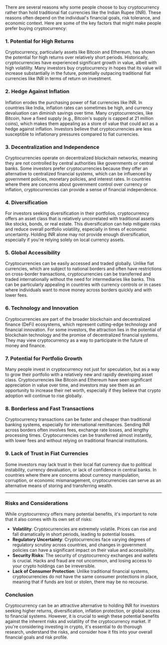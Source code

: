 There are several reasons why some people choose to buy cryptocurrency rather than hold traditional fiat currencies like the Indian Rupee (INR). These reasons often depend on the individual's financial goals, risk tolerance, and economic context. Here are some of the key factors that might make people prefer buying cryptocurrency:

### 1. **Potential for High Returns**
Cryptocurrency, particularly assets like Bitcoin and Ethereum, has shown the potential for high returns over relatively short periods. Historically, cryptocurrencies have experienced significant growth in value, albeit with high volatility. Many investors buy cryptocurrency in hopes that its value will increase substantially in the future, potentially outpacing traditional fiat currencies like INR in terms of return on investment.

### 2. **Hedge Against Inflation**
Inflation erodes the purchasing power of fiat currencies like INR. In countries like India, inflation rates can sometimes be high, and currency devaluation can diminish savings over time. Many cryptocurrencies, like Bitcoin, have a fixed supply (e.g., Bitcoin's supply is capped at 21 million coins), which makes them appealing as a store of value that could act as a hedge against inflation. Investors believe that cryptocurrencies are less susceptible to inflationary pressures compared to fiat currencies.

### 3. **Decentralization and Independence**
Cryptocurrencies operate on decentralized blockchain networks, meaning they are not controlled by central authorities like governments or central banks. Some investors prefer cryptocurrencies because they offer an alternative to centralized financial systems, which can be influenced by government policies, monetary policies, and interest rates. In countries where there are concerns about government control over currency or inflation, cryptocurrencies can provide a sense of financial independence.

### 4. **Diversification**
For investors seeking diversification in their portfolios, cryptocurrency offers an asset class that is relatively uncorrelated with traditional assets like stocks, bonds, or real estate. This diversification can help mitigate risks and reduce overall portfolio volatility, especially in times of economic uncertainty. Holding INR alone may not provide enough diversification, especially if you're relying solely on local currency assets.

### 5. **Global Accessibility**
Cryptocurrencies can be easily accessed and traded globally. Unlike fiat currencies, which are subject to national borders and often have restrictions on cross-border transactions, cryptocurrencies can be transferred and traded internationally without the need for intermediaries like banks. This can be particularly appealing in countries with currency controls or in cases where individuals want to move money across borders quickly and with lower fees.

### 6. **Technology and Innovation**
Cryptocurrencies are part of the broader blockchain and decentralized finance (DeFi) ecosystems, which represent cutting-edge technology and financial innovation. For some investors, the attraction lies in the potential of blockchain technology and the promise of decentralized financial systems. They may view cryptocurrency as a way to participate in the future of money and finance.

### 7. **Potential for Portfolio Growth**
Many people invest in cryptocurrency not just for speculation, but as a way to grow their portfolio with a relatively new and rapidly developing asset class. Cryptocurrencies like Bitcoin and Ethereum have seen significant appreciation in value over time, and investors may see them as an opportunity to increase their net worth, especially if they believe that crypto adoption will continue to rise globally.

### 8. **Borderless and Fast Transactions**
Cryptocurrency transactions can be faster and cheaper than traditional banking systems, especially for international remittances. Sending INR across borders often involves fees, exchange rate losses, and lengthy processing times. Cryptocurrencies can be transferred almost instantly, with lower fees and without relying on traditional financial institutions.

### 9. **Lack of Trust in Fiat Currencies**
Some investors may lack trust in their local fiat currency due to political instability, currency devaluation, or lack of confidence in central banks. In countries where there are concerns about currency manipulation, corruption, or economic mismanagement, cryptocurrencies can serve as an alternative means of storing and transferring wealth.

---

### Risks and Considerations
While cryptocurrency offers many potential benefits, it's important to note that it also comes with its own set of risks:

- **Volatility**: Cryptocurrencies are extremely volatile. Prices can rise and fall dramatically in short periods, leading to potential losses.
- **Regulatory Uncertainty**: Cryptocurrencies face varying degrees of regulatory scrutiny across countries, and changes in government policies can have a significant impact on their value and accessibility.
- **Security Risks**: The security of cryptocurrency exchanges and wallets is crucial. Hacks and fraud are not uncommon, and losing access to your crypto holdings can be irreversible.
- **Lack of Consumer Protection**: Unlike traditional financial systems, cryptocurrencies do not have the same consumer protections in place, meaning that if funds are lost or stolen, there may be no recourse.

### Conclusion
Cryptocurrency can be an attractive alternative to holding INR for investors seeking higher returns, diversification, inflation protection, or global access to financial systems. However, it is crucial to weigh these potential benefits against the inherent risks and volatility of the cryptocurrency market. If you're considering investing in crypto, it's essential to do thorough research, understand the risks, and consider how it fits into your overall financial goals and risk profile.